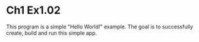 # Ch1 Ex1.02
This program is a simple "Hello World!" example. The goal is to successfully create, build and run this simple app. 

